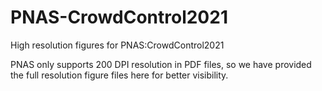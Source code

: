 # PNAS-CrowdControl2021
High resolution figures for PNAS:CrowdControl2021

PNAS only supports 200 DPI resolution in PDF files, so we have provided the full resolution figure files here for better visibility. 
